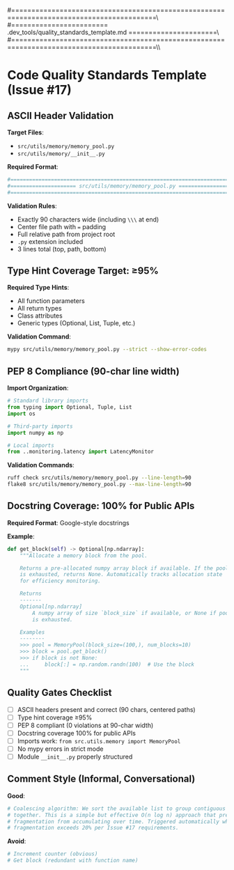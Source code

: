 #==========================================================================================\\\
#======================== .dev_tools/quality_standards_template.md ======================\\\
#==========================================================================================\\\

# Code Quality Standards Template (Issue #17)

## ASCII Header Validation

**Target Files**:
- `src/utils/memory/memory_pool.py`
- `src/utils/memory/__init__.py`

**Required Format**:
```python
#======================================================================================\\\
#===================== src/utils/memory/memory_pool.py ========================\\\
#======================================================================================\\\
```

**Validation Rules**:
- Exactly 90 characters wide (including `\\\` at end)
- Center file path with `=` padding
- Full relative path from project root
- `.py` extension included
- 3 lines total (top, path, bottom)

## Type Hint Coverage Target: ≥95%

**Required Type Hints**:
- All function parameters
- All return types
- Class attributes
- Generic types (Optional, List, Tuple, etc.)

**Validation Command**:
```bash
mypy src/utils/memory/memory_pool.py --strict --show-error-codes
```

## PEP 8 Compliance (90-char line width)

**Import Organization**:
```python
# Standard library imports
from typing import Optional, Tuple, List
import os

# Third-party imports
import numpy as np

# Local imports
from ..monitoring.latency import LatencyMonitor
```

**Validation Commands**:
```bash
ruff check src/utils/memory/memory_pool.py --line-length=90
flake8 src/utils/memory/memory_pool.py --max-line-length=90
```

## Docstring Coverage: 100% for Public APIs

**Required Format**: Google-style docstrings

**Example**:
```python
def get_block(self) -> Optional[np.ndarray]:
    """Allocate a memory block from the pool.

    Returns a pre-allocated numpy array block if available. If the pool
    is exhausted, returns None. Automatically tracks allocation state
    for efficiency monitoring.

    Returns
    -------
    Optional[np.ndarray]
        A numpy array of size `block_size` if available, or None if pool
        is exhausted.

    Examples
    --------
    >>> pool = MemoryPool(block_size=(100,), num_blocks=10)
    >>> block = pool.get_block()
    >>> if block is not None:
    ...     block[:] = np.random.randn(100)  # Use the block
    """
```

## Quality Gates Checklist

- [ ] ASCII headers present and correct (90 chars, centered paths)
- [ ] Type hint coverage ≥95%
- [ ] PEP 8 compliant (0 violations at 90-char width)
- [ ] Docstring coverage 100% for public APIs
- [ ] Imports work: `from src.utils.memory import MemoryPool`
- [ ] No mypy errors in strict mode
- [ ] Module `__init__.py` properly structured

## Comment Style (Informal, Conversational)

**Good**:
```python
# Coalescing algorithm: We sort the available list to group contiguous blocks
# together. This is a simple but effective O(n log n) approach that prevents
# fragmentation from accumulating over time. Triggered automatically when
# fragmentation exceeds 20% per Issue #17 requirements.
```

**Avoid**:
```python
# Increment counter (obvious)
# Get block (redundant with function name)
```
